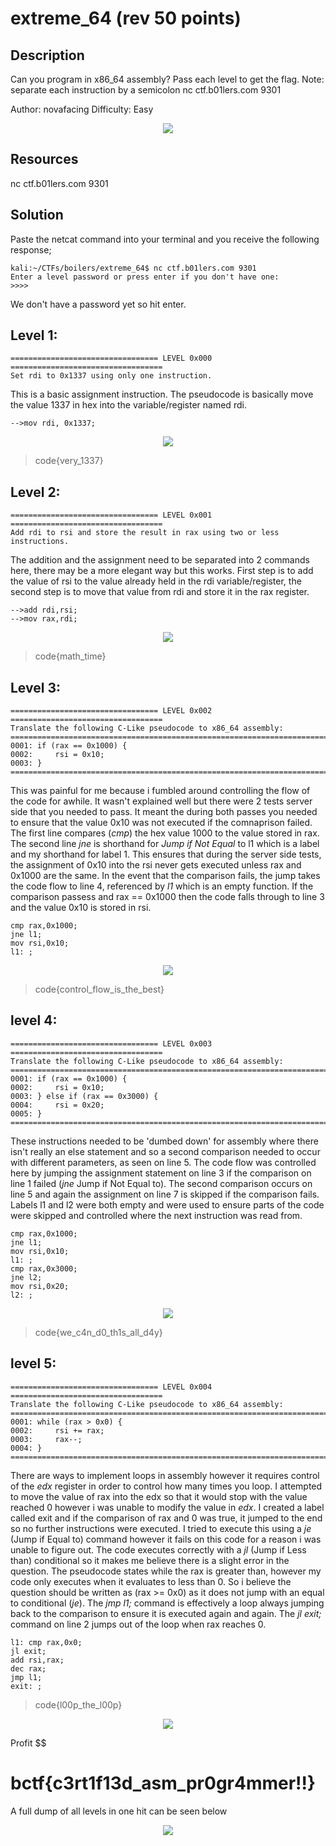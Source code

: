 # extreme_64 (rev 50 points) 

## Description

Can you program in x86_64 assembly? Pass each level to get the flag.
Note: separate each instruction by a semicolon
nc ctf.b01lers.com 9301

Author: novafacing
Difficulty: Easy

<p align="center"><img src="_images/description.png"></p>

## Resources

nc ctf.b01lers.com 9301

## Solution

Paste the netcat command into your terminal and you receive the following response;

```
kali:~/CTFs/boilers/extreme_64$ nc ctf.b01lers.com 9301  
Enter a level password or press enter if you don't have one:  
>>>> 
```

We don't have a password yet so hit enter.

## Level 1:

```
================================= LEVEL 0x000 ==================================  
Set rdi to 0x1337 using only one instruction.
```

This is a basic assignment instruction. The pseudocode is basically move the value 1337 in hex into the variable/register named rdi.

`
-->mov rdi, 0x1337;
`

<p align="center"><img src="_images/level1.png"></p>

>code{very_1337}

## Level 2:

```
================================= LEVEL 0x001 ==================================  
Add rdi to rsi and store the result in rax using two or less instructions.
```

The addition and the assignment need to be separated into 2 commands here, there may be a more elegant way but this works. First step is to add the value of rsi to the value already held in the rdi variable/register, the second step is to move that value from rdi and store it in the rax register.

```
-->add rdi,rsi;  
-->mov rax,rdi;
```

<p align="center"><img src="_images/level2.png"></p>

>code{math_time}

## Level 3:

```
================================= LEVEL 0x002 ==================================
Translate the following C-Like pseudocode to x86_64 assembly:
================================================================================
0001: if (rax == 0x1000) {
0002:     rsi = 0x10;
0003: }
================================================================================
```

This was painful for me because i fumbled around controlling the flow of the code for awhile. 
It wasn't explained well but there were 2 tests server side that you needed to pass. It meant the during both passes you needed to ensure that the value 0x10 was not executed if the comnaprison failed. 
The first line compares (*cmp*) the hex value 1000 to the value stored in rax.
The second line *jne* is shorthand for *Jump if Not Equal* to l1 which is a label and my shorthand for label 1. This ensures that during the server side tests, the assignment of 0x10 into the rsi never gets executed unless rax and 0x1000 are the same. 
In the event that the comparison fails, the jump takes the code flow to line 4, referenced by *l1* which is an empty function. If the comparison passess and rax == 0x1000 then the code falls through to line 3 and the value 0x10 is stored in rsi.

```
cmp rax,0x1000;
jne l1;
mov rsi,0x10;
l1: ;
```

<p align="center"><img src="_images/level3.png"></p>

>code{control_flow_is_the_best}

## level 4:

```
================================= LEVEL 0x003 ==================================
Translate the following C-Like pseudocode to x86_64 assembly:
================================================================================
0001: if (rax == 0x1000) {
0002:     rsi = 0x10;
0003: } else if (rax == 0x3000) {
0004:     rsi = 0x20;
0005: }
================================================================================
```

These instructions needed to be 'dumbed down' for assembly where there isn't really an else statement and so a second comparison needed to occur with different parameters, as seen on line 5. The code flow was controlled here by jumping the assignment statement on line 3 if the comparison on line 1 failed (*jne* Jump if Not Equal to). The second comparison occurs on line 5 and again the assignment on line 7 is skipped if the comparison fails. Labels l1 and l2 were both empty and were used to ensure parts of the code were skipped and controlled where the next instruction was read from.

```
cmp rax,0x1000;
jne l1;
mov rsi,0x10;
l1: ;
cmp rax,0x3000;
jne l2;
mov rsi,0x20;
l2: ;
```

<p align="center"><img src="_images/level4.png"></p>

>code{we_c4n_d0_th1s_all_d4y}

## level 5:

```
================================= LEVEL 0x004 ==================================
Translate the following C-Like pseudocode to x86_64 assembly:
================================================================================
0001: while (rax > 0x0) {
0002:     rsi += rax;
0003:     rax--;
0004: }
================================================================================
```

There are ways to implement loops in assembly however it requires control of the *edx* register in order to control how many times you loop. I attempted to move the value of rax into the edx so that it would stop with the value reached 0 however i was unable to modify the value in *edx*.
I created a label called exit and if the comparison of rax and 0 was true, it jumped to the end so no further instructions were executed. I tried to execute this using a *je* (Jump if Equal to) command however it fails on this code for a reason i was unable to figure out. The code executes correctly with a *jl* (Jump if Less than) conditional so it makes me believe there is a slight error in the question. The pseudocode states while the rax is greater than, however my code only executes when it evaluates to less than 0. So i believe the question should be written as (rax >= 0x0) as it does not jump with an equal to conditional (*je*). The *jmp l1;* command is effectively a loop always jumping back to the comparison to ensure it is executed again and again. The *jl exit;* command on line 2 jumps out of the loop when rax reaches 0.

```
l1: cmp rax,0x0;
jl exit;
add rsi,rax;
dec rax;
jmp l1;
exit: ;
```

>code{l00p_the_l00p}

<p align="center"><img src="_images/level5.png"></p>

Profit $$

# bctf{c3rt1f13d_asm_pr0gr4mmer!!}

A full dump of all levels in one hit can be seen below

<p align="center"><img src="_images/all_levels.png"></p>

